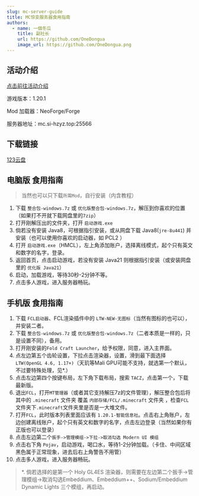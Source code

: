```yaml
---
slug: mc-server-guide
title: MC惊变服务器食用指南
authors:
  - name: 一個冬瓜
    title: 副社长
    url: https://github.com/OneDongua
    image_url: https://github.com/OneDongua.png
---
```


## 活动介绍
[点击前往活动介绍](./2025-1-24-MC惊变介绍.md)

游戏版本：1.20.1

Mod 加载器：NeoForge/Forge

服务器地址：mc.si-hzyz.top:25566

## 下载链接
[123云盘](https://www.123865.com/s/Da8RVv-Ycbgv)

## 电脑版 食用指南

> 当然也可以只下载`所需Mod`，自行安装（内含教程）

1. 下载 `整合包-windows.7z` 或 `优化版整合包-windows.7z`，解压到你喜欢的位置（如果打不开就下载网盘里的`7zip`）
2. 打开刚解压出的文件夹，打开 `启动游戏.exe`
3. 倘若没有安装 Java8，可根据指引安装，或从网盘下载 Java8(`jre-8u441`) 并安装（也可以使用你喜欢的启动器，如 PCL2 ）
4. 打开 `启动游戏.exe`（HMCL），左上角添加账户，选择离线模式，起个只有英文和数字的名字，登录。
5. 返回首页，点击启动游戏，若没有安装 Java21 则根据指引安装（或安装网盘里的 `优化版 Java21`）
6. 启动，加载游戏，等待30秒-2分钟不等。
7. 点击多人游戏，进入服务器畅玩。

## 手机版 食用指南

1. 下载 `FCL启动器`、FCL渲染插件中的 `LTW-NEW-无图标`（当然有图标的也可以），并安装二者。
2. 下载 `整合包-windows.7z` 或 `优化版整合包-windows.7z`（二者本质是一样的，只是设置不同），备用。
3. 打开刚安装的`Fold Craft Launcher`，给予权限，同意，进入主界面。
4. 点左边第五个齿轮设置，下拉点击渲染器，设置，滑到最下面选择 `LTW(OpenGL 4.6, 1.17+)`（天玑等Mali GPU可能不支持，就选第一个默认，不过要特殊处理，见*.）
5. 点击左边第四个按键布局，左下角下载布局，搜索 `TACZ`，点击第一个，下载最新版。
6. 退出`FCL`，打开`MT管理器`（或者其它支持解压7z的文件管理），解压整合包后将其中的 `.minecraft` 文件夹 覆盖 `内部存储/FCL/.minecraft` 文件夹 ，检查`FCL`文件夹下`.minecraft`文件夹里是否是一大堆文件。
7. 打开`FCL`，此时版本列表里面应该有 `1.20.1-智能信息社`。点击右上角账户，左边创建离线账户，起个只有英文和数字的名字，点击左边登录（当然如果你有正版也可以登录）
8. 点击左边第二个`扳手->管理模组->下拉->取消勾选 Modern UI 模组`
9. 点击右下角 `Pojav`，启动游戏，喝口水，等待1-2分钟加载。（卡住、中间区域黑色属于正常现象，进去后右上角警告不用管）
10. 点击多人游戏，进入服务器畅玩。

> *. 倘若选择的是第一个 Holy GL4ES 渲染器，则需要在左边第二个扳手->管理模组->取消勾选Embeddium、Embeddium++、Sodium/Embeddium Dynamic Lights 三个模组，再启动。

<!-- truncate -->
